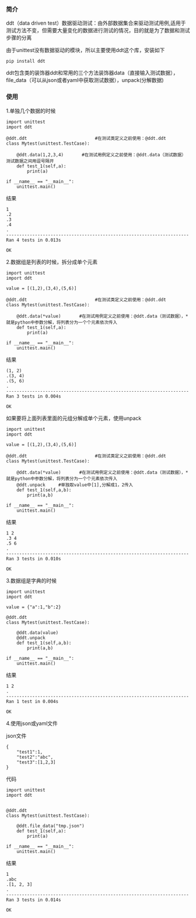 

### 简介

ddt（data driven test）数据驱动测试：由外部数据集合来驱动测试用例,适用于测试方法不变，但需要大量变化的数据进行测试的情况，目的就是为了数据和测试步骤的分离

由于unittest没有数据驱动的模块，所以主要使用ddt这个库，安装如下

```
pip install ddt
```

ddt包含类的装饰器ddt和常用的三个方法装饰器data（直接输入测试数据），file_data（可以从json或者yaml中获取测试数据），unpack(分解数据)

### 使用

1.单独几个数据的时候

```
import unittest
import ddt

@ddt.ddt                          #在测试类定义之前使用：@ddt.ddt
class Mytest(unittest.TestCase):
    
    @ddt.data(1,2,3,4)       #在测试用例定义之前使用：@ddt.data（测试数据）测试数据之间用逗号隔开
    def test_1(self,a):
        print(a)

if __name__ == "__main__":
    unittest.main()
```

结果

```
1
.2
.3
.4
.
----------------------------------------------------------------------
Ran 4 tests in 0.013s

OK
```

2.数据组是列表的时候，拆分成单个元素

```
import unittest
import ddt

value = [(1,2),(3,4),(5,6)]

@ddt.ddt                          #在测试类定义之前使用：@ddt.ddt
class Mytest(unittest.TestCase):
    
    @ddt.data(*value)       #在测试用例定义之前使用：@ddt.data（测试数据），*就是python中参数分解，将列表分为一个个元素依次传入
    def test_1(self,a):
        print(a)

if __name__ == "__main__":
    unittest.main()
```

结果

```
(1, 2)
.(3, 4)
.(5, 6)
.
----------------------------------------------------------------------
Ran 3 tests in 0.004s

OK
```

如果要将上面列表里面的元组分解成单个元素，使用unpack

```
import unittest
import ddt

value = [(1,2),(3,4),(5,6)]

@ddt.ddt                          #在测试类定义之前使用：@ddt.ddt
class Mytest(unittest.TestCase):
    
    @ddt.data(*value)       #在测试用例定义之前使用：@ddt.data（测试数据），*就是python中参数分解，将列表分为一个个元素依次传入
    @ddt.unpack     #单独取value中[1],分解成1，2传入
    def test_1(self,a,b):
        print(a,b)

if __name__ == "__main__":
    unittest.main()
```

结果

```
1 2
.3 4
.5 6
.
----------------------------------------------------------------------
Ran 3 tests in 0.010s

OK
```

3.数据组是字典的时候

```
import unittest
import ddt

value = {"a":1,"b":2}

@ddt.ddt
class Mytest(unittest.TestCase):

    @ddt.data(value)
    @ddt.unpack
    def test_1(self,a,b):
        print(a,b)

if __name__ == "__main__":
    unittest.main()
```

结果

```
1 2
.
----------------------------------------------------------------------
Ran 1 test in 0.004s

OK
```

4.使用json或yaml文件

json文件

```
{
    "test1":1,
    "test2":"abc",
    "test3":[1,2,3]
}
```

代码

```
import unittest
import ddt


@ddt.ddt
class Mytest(unittest.TestCase):

    @ddt.file_data("tmp.json")
    def test_1(self,a):
        print(a)

if __name__ == "__main__":
    unittest.main()
```

结果

```
1
.abc
.[1, 2, 3]
.
----------------------------------------------------------------------
Ran 3 tests in 0.014s

OK
```
